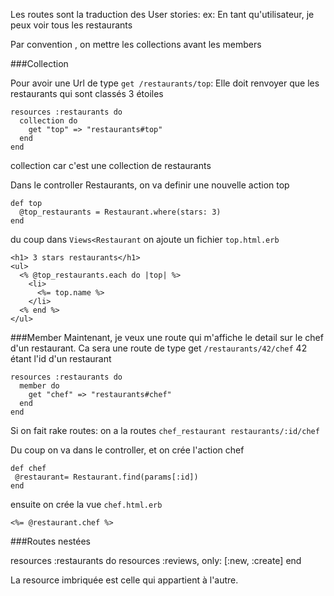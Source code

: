 Les routes sont la traduction des User stories:
ex: En tant qu'utilisateur, je peux voir tous les restaurants

Par convention , on mettre les collections avant les members

###Collection

Pour avoir une Url de type ```get /restaurants/top```:
Elle doit renvoyer que les restaurants qui sont classés 3 étoiles
```
resources :restaurants do
  collection do
    get "top" => "restaurants#top"
  end
end
```

collection car c'est une collection de restaurants

Dans le controller Restaurants, on va definir une nouvelle action top

```
def top
  @top_restaurants = Restaurant.where(stars: 3)
end
```

du coup dans ```Views<Restaurant``` on ajoute un fichier ```top.html.erb```

```
<h1> 3 stars restaurants</h1>
<ul>
  <% @top_restaurants.each do |top| %>
    <li>
      <%= top.name %>
    </li>
  <% end %>
</ul>
```

###Member
Maintenant, je veux une route qui m'affiche le detail sur le chef d'un restaurant. 
Ca sera une route de type get ```/restaurants/42/chef```
42 étant l'id d'un restaurant

```
resources :restaurants do
  member do
    get "chef" => "restaurants#chef"
  end
end
```

Si on fait rake routes:
on a la routes 
```chef_restaurant restaurants/:id/chef```

Du coup on va dans le controller, et on crée l'action chef

```
def chef
 @restaurant= Restaurant.find(params[:id])
end
```

ensuite on crée la vue ```chef.html.erb```

```
<%= @restaurant.chef %>
```

###Routes nestées

resources :restaurants do
  resources :reviews, only: [:new, :create]
end

La resource imbriquée est celle qui appartient à l'autre.

